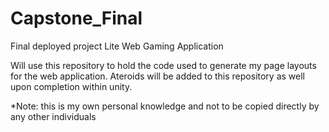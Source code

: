 # Capstone_Final
Final deployed project
Lite Web Gaming Application

Will use this repository to hold the code used to generate my page layouts for the web application.
Ateroids will be added to this repository as well upon completion within unity.

*Note: this is my own personal knowledge and not to be copied directly by any other individuals
